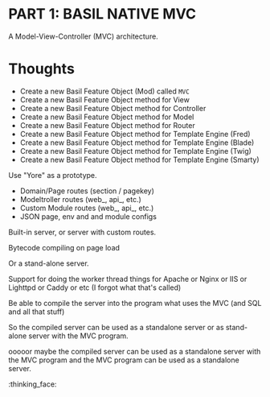 # PART 1: BASIL NATIVE MVC

A Model-View-Controller (MVC) architecture.

# Thoughts

* Create a new Basil Feature Object (Mod) called `MVC`
* Create a new Basil Feature Object method for View
* Create a new Basil Feature Object method for Controller
* Create a new Basil Feature Object method for Model
* Create a new Basil Feature Object method for Router
* Create a new Basil Feature Object method for Template Engine (Fred)
* Create a new Basil Feature Object method for Template Engine (Blade)
* Create a new Basil Feature Object method for Template Engine (Twig)
* Create a new Basil Feature Object method for Template Engine (Smarty)

Use "Yore" as a prototype.

* Domain/Page routes (section / pagekey)
* Modeltroller routes (web_, api_, etc.)
* Custom Module routes (web_, api_, etc.)
* JSON page, env and and module configs

Built-in server, or server with custom routes.

Bytecode compiling on page load

Or a stand-alone server.

Support for doing the worker thread things for Apache or Nginx or IIS or Lighttpd or Caddy or etc (I forgot what that's called)

Be able to compile the server into the program what uses the MVC (and SQL and all that stuff)

So the compiled server can be used as a standalone server or as stand-alone server with the MVC program.

ooooor maybe the compiled server can be used as a standalone server with the MVC program and the MVC program can be used as a standalone server.

:thinking_face:




